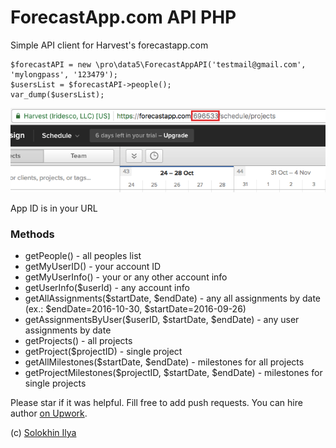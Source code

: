 # ForecastApp.com API PHP
Simple API client for Harvest's forecastapp.com

    $forecastAPI = new \pro\data5\ForecastAppAPI('testmail@gmail.com', 'mylongpass', '123479');
    $usersList = $forecastAPI->people();
    var_dump($usersList);

    
![App ID is in your URL](where_is_id.png)

App ID is in your URL

### Methods 

- getPeople() - all peoples list
- getMyUserID() - your account ID
- getMyUserInfo() - your or any other account info
- getUserInfo($userId) - any account info
- getAllAssignments($startDate, $endDate) - any all assignments by date (ex.: $endDate=2016-10-30, $startDate=2016-09-26)
- getAssignmentsByUser($userID, $startDate, $endDate) - any user assignments by date
- getProjects() - all projects
- getProject($projectID) - single project
- getAllMilestones($startDate, $endDate) - milestones for all projects
- getProjectMilestones($projectID, $startDate, $endDate) - milestones for single projects

Please star if it was helpful. Fill free to add push requests. You can hire author [on Upwork](https://www.upwork.com/freelancers/~0110e79b44736be7ab).

(c) [Solokhin Ilya](http://data5.pro)